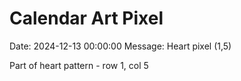 # Calendar Art Pixel

Date: 2024-12-13 00:00:00
Message: Heart pixel (1,5)

Part of heart pattern - row 1, col 5

